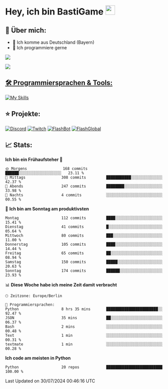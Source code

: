 # Hey, ich bin BastiGame <img src="https://raw.githubusercontent.com/MartinHeinz/MartinHeinz/master/wave.gif" width="30px">

## 📌 Über mich:
- 📍 Ich komme aus Deutschland (Bayern)
- 📝 Ich programmiere gerne
  
[![](https://visitcount.itsvg.in/api?id=bastigamedc&icon=2&color=0)](https://visitcount.itsvg.in)

<a href="https://discord.com/users/1018150165489668227"><img src="https://lanyard.cnrad.dev/api/1018150165489668227"><p/>


## 🛠️ Programmiersprachen & Tools:
[![My Skills](https://skillicons.dev/icons?i=discord,figma,notion,pycharm,py,redis,sqlite,vscode,windows)](https://skillicons.dev)

## ⭐ Projekte:
[![Discord](https://img.shields.io/badge/Discord-%237289DA.svg?logo=discord&logoColor=white)](https://discord.gg/Hfjv2cCQ)
[![Twitch](https://img.shields.io/badge/Twitch-%239146FF.svg?logo=Twitch&logoColor=white)](https://www.twitch.tv/bastigametv)
[![FlashBot](https://img.shields.io/badge/FlashBot-%ff7e47.svg?logo=wechat&logoColor=white)](https://discord.com/application-directory/1111374314340626433)
[![FlashGlobal](https://img.shields.io/badge/FlashGlobal-%ff7e47.svg?logo=wechat&logoColor=white)](https://discord.com/application-directory/1169681232532099112)

## 📈 Stats:
<!--START_SECTION:waka-->
**Ich bin ein Frühaufsteher 🐤** 

```text
🌞 Morgens                168 commits         ██████░░░░░░░░░░░░░░░░░░░   23.11 % 
🌆 Mittags                308 commits         ███████████░░░░░░░░░░░░░░   42.37 % 
🌃 Abends                 247 commits         ████████░░░░░░░░░░░░░░░░░   33.98 % 
🌙 Nachts                 4 commits           ░░░░░░░░░░░░░░░░░░░░░░░░░   00.55 % 
```
📅 **Ich bin am Sonntag am produktivsten** 

```text
Montag                   112 commits         ████░░░░░░░░░░░░░░░░░░░░░   15.41 % 
Dienstag                 41 commits          █░░░░░░░░░░░░░░░░░░░░░░░░   05.64 % 
Mittwoch                 80 commits          ███░░░░░░░░░░░░░░░░░░░░░░   11.00 % 
Donnerstag               105 commits         ████░░░░░░░░░░░░░░░░░░░░░   14.44 % 
Freitag                  65 commits          ██░░░░░░░░░░░░░░░░░░░░░░░   08.94 % 
Samstag                  150 commits         █████░░░░░░░░░░░░░░░░░░░░   20.63 % 
Sonntag                  174 commits         ██████░░░░░░░░░░░░░░░░░░░   23.93 % 
```


📊 **Diese Woche habe ich meine Zeit damit verbracht** 

```text
🕑︎ Zeitzone: Europe/Berlin

💬 Programmiersprachen: 
Python                   8 hrs 35 mins       ███████████████████████░░   92.47 % 
JSON                     35 mins             ██░░░░░░░░░░░░░░░░░░░░░░░   06.37 % 
Bash                     2 mins              ░░░░░░░░░░░░░░░░░░░░░░░░░   00.48 % 
Text                     1 min               ░░░░░░░░░░░░░░░░░░░░░░░░░   00.31 % 
textmate                 1 min               ░░░░░░░░░░░░░░░░░░░░░░░░░   00.28 % 
```

**Ich code am meisten in Python** 

```text
Python                   20 repos            █████████████████████████   100.00 % 
```




 Last Updated on 30/07/2024 00:46:16 UTC
<!--END_SECTION:waka-->
